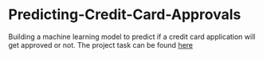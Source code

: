 # Predicting-Credit-Card-Approvals
Building a  machine learning model to predict if a credit card application will get approved or not. The project task can be found <a href = 'https://learn.datacamp.com/projects/558'> here</href>
